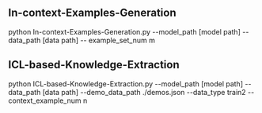 ## In-context-Examples-Generation
python In-context-Examples-Generation.py --model_path [model path] --data_path [data path] -- example_set_num m

## ICL-based-Knowledge-Extraction
python ICL-based-Knowledge-Extraction.py --model_path [model path] --data_path [data path] --demo_data_path ./demos.json --data_type train2 --context_example_num n


